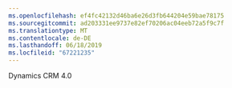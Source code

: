 ```yaml
---
ms.openlocfilehash: ef4fc42132d46ba6e26d3fb644204e59bae78175
ms.sourcegitcommit: ad203331ee9737e82ef70206ac04eeb72a5f9c7f
ms.translationtype: MT
ms.contentlocale: de-DE
ms.lasthandoff: 06/18/2019
ms.locfileid: "67221235"
---
```

Dynamics CRM 4.0
